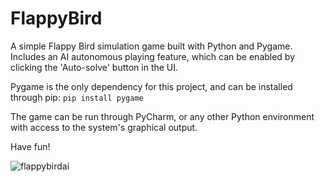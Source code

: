 # FlappyBird
A simple Flappy Bird simulation game built with Python and Pygame. Includes an AI autonomous playing feature, which can be enabled by clicking the 'Auto-solve' button in the UI.

Pygame is the only dependency for this project, and can be installed through pip:
`pip install pygame`

The game can be run through PyCharm, or any other Python environment with access to the system's graphical output.

Have fun!

![flappybirdai](https://user-images.githubusercontent.com/48104782/131196259-bb14788f-0027-4356-b28f-50c0a2b6dcb2.jpg)

